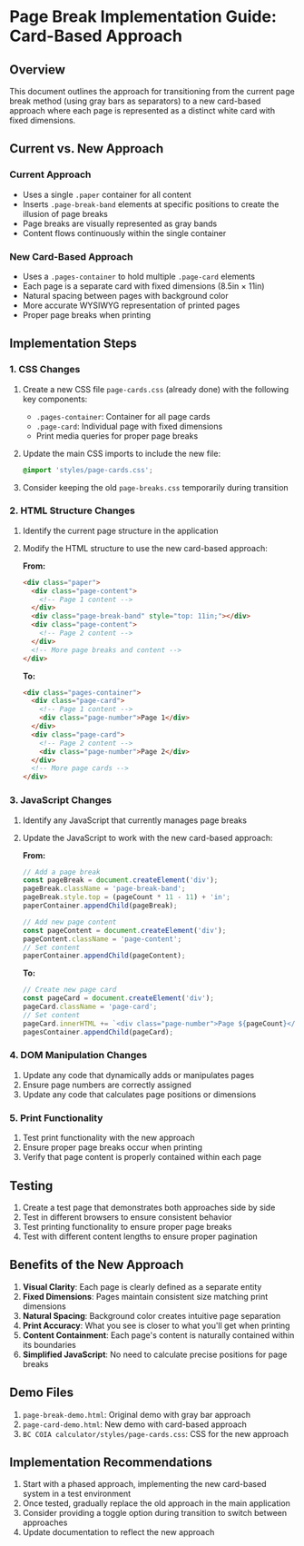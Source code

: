 # Page Break Implementation Guide: Card-Based Approach

## Overview

This document outlines the approach for transitioning from the current page break method (using gray bars as separators) to a new card-based approach where each page is represented as a distinct white card with fixed dimensions.

## Current vs. New Approach

### Current Approach
- Uses a single `.paper` container for all content
- Inserts `.page-break-band` elements at specific positions to create the illusion of page breaks
- Page breaks are visually represented as gray bands
- Content flows continuously within the single container

### New Card-Based Approach
- Uses a `.pages-container` to hold multiple `.page-card` elements
- Each page is a separate card with fixed dimensions (8.5in × 11in)
- Natural spacing between pages with background color
- More accurate WYSIWYG representation of printed pages
- Proper page breaks when printing

## Implementation Steps

### 1. CSS Changes

1. Create a new CSS file `page-cards.css` (already done) with the following key components:
   - `.pages-container`: Container for all page cards
   - `.page-card`: Individual page with fixed dimensions
   - Print media queries for proper page breaks

2. Update the main CSS imports to include the new file:
   ```css
   @import 'styles/page-cards.css';
   ```

3. Consider keeping the old `page-breaks.css` temporarily during transition

### 2. HTML Structure Changes

1. Identify the current page structure in the application
2. Modify the HTML structure to use the new card-based approach:

   **From:**
   ```html
   <div class="paper">
     <div class="page-content">
       <!-- Page 1 content -->
     </div>
     <div class="page-break-band" style="top: 11in;"></div>
     <div class="page-content">
       <!-- Page 2 content -->
     </div>
     <!-- More page breaks and content -->
   </div>
   ```

   **To:**
   ```html
   <div class="pages-container">
     <div class="page-card">
       <!-- Page 1 content -->
       <div class="page-number">Page 1</div>
     </div>
     <div class="page-card">
       <!-- Page 2 content -->
       <div class="page-number">Page 2</div>
     </div>
     <!-- More page cards -->
   </div>
   ```

### 3. JavaScript Changes

1. Identify any JavaScript that currently manages page breaks
2. Update the JavaScript to work with the new card-based approach:

   **From:**
   ```javascript
   // Add a page break
   const pageBreak = document.createElement('div');
   pageBreak.className = 'page-break-band';
   pageBreak.style.top = (pageCount * 11 - 11) + 'in';
   paperContainer.appendChild(pageBreak);
   
   // Add new page content
   const pageContent = document.createElement('div');
   pageContent.className = 'page-content';
   // Set content
   paperContainer.appendChild(pageContent);
   ```

   **To:**
   ```javascript
   // Create new page card
   const pageCard = document.createElement('div');
   pageCard.className = 'page-card';
   // Set content
   pageCard.innerHTML += `<div class="page-number">Page ${pageCount}</div>`;
   pagesContainer.appendChild(pageCard);
   ```

### 4. DOM Manipulation Changes

1. Update any code that dynamically adds or manipulates pages
2. Ensure page numbers are correctly assigned
3. Update any code that calculates page positions or dimensions

### 5. Print Functionality

1. Test print functionality with the new approach
2. Ensure proper page breaks occur when printing
3. Verify that page content is properly contained within each page

## Testing

1. Create a test page that demonstrates both approaches side by side
2. Test in different browsers to ensure consistent behavior
3. Test printing functionality to ensure proper page breaks
4. Test with different content lengths to ensure proper pagination

## Benefits of the New Approach

1. **Visual Clarity**: Each page is clearly defined as a separate entity
2. **Fixed Dimensions**: Pages maintain consistent size matching print dimensions
3. **Natural Spacing**: Background color creates intuitive page separation
4. **Print Accuracy**: What you see is closer to what you'll get when printing
5. **Content Containment**: Each page's content is naturally contained within its boundaries
6. **Simplified JavaScript**: No need to calculate precise positions for page breaks

## Demo Files

1. `page-break-demo.html`: Original demo with gray bar approach
2. `page-card-demo.html`: New demo with card-based approach
3. `BC COIA calculator/styles/page-cards.css`: CSS for the new approach

## Implementation Recommendations

1. Start with a phased approach, implementing the new card-based system in a test environment
2. Once tested, gradually replace the old approach in the main application
3. Consider providing a toggle option during transition to switch between approaches
4. Update documentation to reflect the new approach
